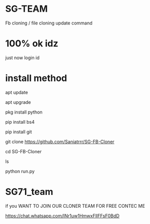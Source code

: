 # SG-TEAM
Fb cloning / file cloning update command
# 100% ok idz
just now login id 


# install method
apt update

apt upgrade

pkg install python

pip install bs4

pip install git

git clone https://github.com/Saniatrrr/SG-FB-Cloner

cd SG-FB-Cloner

ls 

python run.py

# SG71_team
if you WANT TO JOIN OUR CLONER TEAM FOR FREE 
CONTEC ME 


https://chat.whatsapp.com/INr1uw1HmwxFllFFsF0BdD
